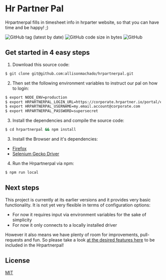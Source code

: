 # Hr Partner Pal
Hrpartnerpal fills in timesheet info in hrparter website, so that you can have time and be happy! ;)

![GitHub tag (latest by date)](https://img.shields.io/github/v/tag/allisonmachado/hrpartnerpal) ![GitHub code size in bytes](https://img.shields.io/github/languages/code-size/allisonmachado/hrpartnerpal) ![GitHub](https://img.shields.io/github/license/allisonmachado/hrpartnerpal)

## Get started in 4 easy steps

1. Download this source code:

```bash
$ git clone git@github.com:allisonmachado/hrpartnerpal.git
```

2. Then set the following environment variables to instruct our pal on how to login:

```bash
$ export NODE_ENV=production
$ export HRPARTNERPAL_LOGIN_URL=https://corporate.hrpartner.io/portal/employee/login
$ export HRPARTNERPAL_USERNAME=my.email.account@corporate.com
$ export HRPARTNERPAL_PASSWORD=supersecret
```

3. Install the dependencies and compile the source code:

```bash
$ cd hrpartnerpal && npm install
```

3. Install the Browser and it's dependencies:

- [Firefox](https://www.mozilla.org/en-US/firefox/new/) 
- [Selenium Gecko Driver](https://www.selenium.dev/documentation/getting_started/installing_browser_drivers/)

4. Run the Hrpartnerpal via npm:

```bash
$ npm run local
```

## Next steps
This project is currently at its earlier versions and it provides very basic functionality.
It is not yet very flexible in terms of configuration options:

- For now it requires input via environment variables for the sake of simplicity
- For now it only connects to a locally installed driver

However it also means we have plenty of room for improvements, pull-requests and fun.
So please take a look [at the desired features here](https://github.com/allisonmachado/hrpartnerpal/issues) to be included in the Hrpartnerpal!

## License

  [MIT](LICENSE)

